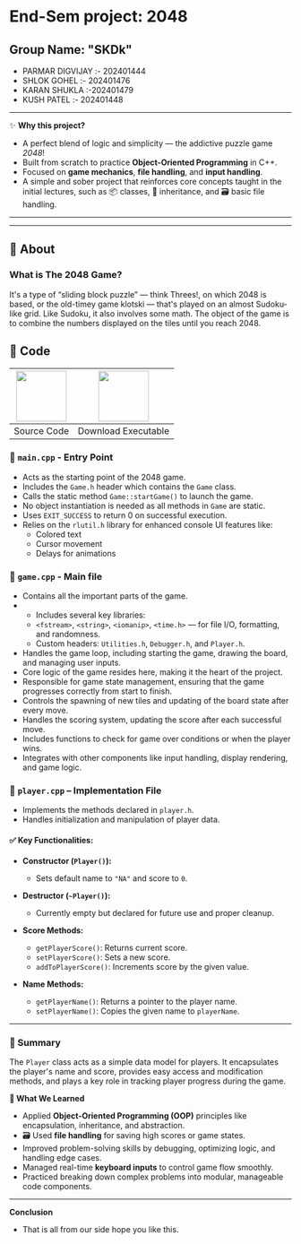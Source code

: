 # End-Sem project: 2048

## Group Name: "SKDk"
  - PARMAR DIGVIJAY :- 202401444
  - SHLOK GOHEL :- 202401476
  - KARAN SHUKLA :-202401479
   - KUSH PATEL :- 202401448
 ---
✨ **Why this project?**

-   A perfect blend of logic and simplicity — the addictive puzzle game *2048*!  
- Built from scratch to practice **Object-Oriented Programming** in C++.  
 -  Focused on **game mechanics**, **file handling**, and **input handling**.  
  -   A simple and sober project that reinforces core concepts taught in the initial lectures, such as 📦 classes, 🧬 inheritance, and 🗃️ basic file handling.

---
---


## :dart: About

### What is The 2048 Game?

It's a type of “sliding block puzzle” — think Threes!, on which 2048 is based, or the old-timey game klotski — that's played on an almost Sudoku-like grid. Like Sudoku, it also involves some math. The object of the game is to combine the numbers displayed on the tiles until you reach 2048.

## 🧾 Code
 

| <a href="https://github.com/rahul-badgujar/2048-Game-Console-Version" target="_blank"><img src="https://github.com/rahul-badgujar/EShopee-Flutter-eCommerce-App/blob/main/illustrations/source_code_icon.png?raw=true" width="90px"></a> | <a href="https://github.com/rahul-badgujar/2048-Game-Console-Version/blob/main/bin/Release/2048%20Game%20Console%20Version.exe" target="_blank"><img src="https://github.com/rahul-badgujar/EShopee-Flutter-eCommerce-App/blob/main/illustrations/application_icon.png?raw=true" width="90px"></a> |
|:---:|:---:|
|            Source Code            |            Download Executable             |


### 🔹 `main.cpp` - Entry Point

- Acts as the starting point of the 2048 game.
- Includes the `Game.h` header which contains the `Game` class.
- Calls the static method `Game::startGame()` to launch the game.
- No object instantiation is needed as all methods in `Game` are static.
- Uses `EXIT_SUCCESS` to return 0 on successful execution.
- Relies on the `rlutil.h` library for enhanced console UI features like:
  - Colored text
  - Cursor movement
  - Delays for animations

 
### 🔹 `game.cpp` - Main file
- Contains all the important parts of the game.
- - Includes several key libraries:
  - `<fstream>`, `<string>`, `<iomanip>`, `<time.h>` — for file I/O, formatting, and randomness.
  - Custom headers: `Utilities.h`, `Debugger.h`, and `Player.h`.
- Handles the game loop, including starting the game, drawing the board, and managing user inputs.
- Core logic of the game resides here, making it the heart of the project.
- Responsible for game state management, ensuring that the game progresses correctly from start to finish.
- Controls the spawning of new tiles and updating of the board state after every move.
- Handles the scoring system, updating the score after each successful move.
- Includes functions to check for game over conditions or when the player wins.
- Integrates with other components like input handling, display rendering, and game logic.

### 🔹 `player.cpp` – Implementation File

- Implements the methods declared in `player.h`.
- Handles initialization and manipulation of player data.

#### ✅ Key Functionalities:
- **Constructor (`Player()`):**
  - Sets default name to `"NA"` and score to `0`.

- **Destructor (`~Player()`):**
  - Currently empty but declared for future use and proper cleanup.

- **Score Methods:**
  - `getPlayerScore()`: Returns current score.
  - `setPlayerScore()`: Sets a new score.
  - `addToPlayerScore()`: Increments score by the given value.

- **Name Methods:**
  - `getPlayerName()`: Returns a pointer to the player name.
  - `setPlayerName()`: Copies the given name to `playerName`.

---

### 📝 Summary

The `Player` class acts as a simple data model for players. It encapsulates the player's name and score, provides easy access and modification methods, and plays a key role in tracking player progress during the game.

**📘 What We Learned**

-  Applied **Object-Oriented Programming (OOP)** principles like encapsulation, inheritance, and abstraction.
- 🗃 Used **file handling** for saving high scores or game states.
-  Improved problem-solving skills by debugging, optimizing logic, and handling edge cases.
-  Managed real-time **keyboard inputs** to control game flow smoothly.
-  Practiced breaking down complex problems into modular, manageable code components.

---

**Conclusion**
- That is all from our side hope you like this.
